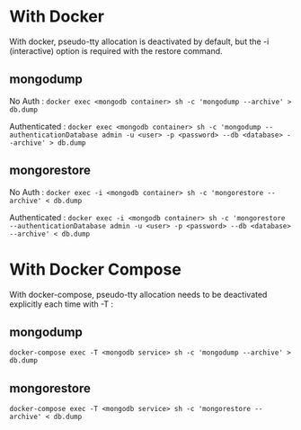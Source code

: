# With Docker
With docker, pseudo-tty allocation is deactivated by default, but the -i (interactive) option is required with the restore command.

## mongodump
No Auth : 
```docker exec <mongodb container> sh -c 'mongodump --archive' > db.dump```

Authenticated : 
```docker exec <mongodb container> sh -c 'mongodump --authenticationDatabase admin -u <user> -p <password> --db <database> --archive' > db.dump```

## mongorestore
No Auth : 
```docker exec -i <mongodb container> sh -c 'mongorestore --archive' < db.dump```

Authenticated : 
```docker exec -i <mongodb container> sh -c 'mongorestore --authenticationDatabase admin -u <user> -p <password> --db <database> --archive' < db.dump```

# With Docker Compose
With docker-compose, pseudo-tty allocation needs to be deactivated explicitly each time with -T :

## mongodump
```docker-compose exec -T <mongodb service> sh -c 'mongodump --archive' > db.dump```

## mongorestore
```docker-compose exec -T <mongodb service> sh -c 'mongorestore --archive' < db.dump```

